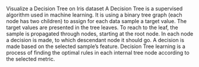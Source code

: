 Visualize a Decision Tree on Iris dataset
A Decision Tree is a supervised algorithm used in machine learning. 
It is using a binary tree graph (each node has two children) to assign for each data sample a target value. 
The target values are presented in the tree leaves. To reach to the leaf, the sample is propagated through nodes, 
starting at the root node. 
In each node a decision is made, to which descendant node it should go. 
A decision is made based on the selected sample’s feature. 
Decision Tree learning is a process of finding the optimal rules in each internal tree node according to the selected metric.
